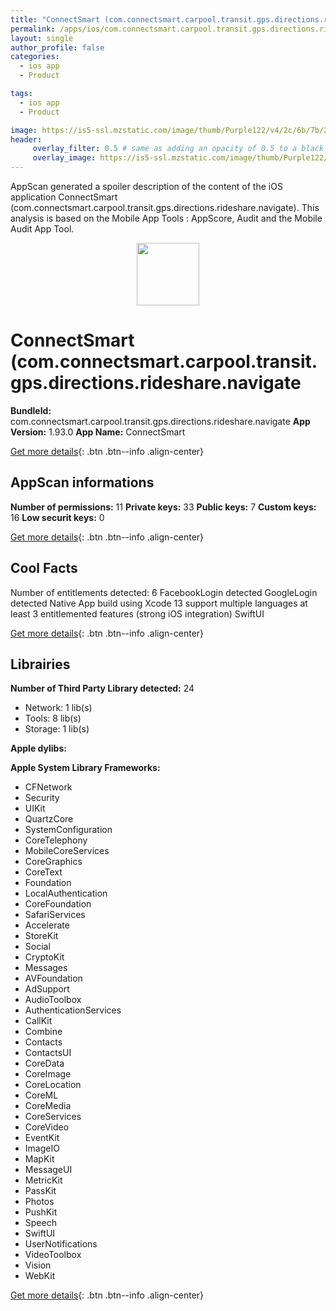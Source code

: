 ```yaml
---
title: "ConnectSmart (com.connectsmart.carpool.transit.gps.directions.rideshare.navigate)"
permalink: /apps/ios/com.connectsmart.carpool.transit.gps.directions.rideshare.navigate.html
layout: single
author_profile: false
categories: 
  - ios app 
  - Product 

tags: 
  - ios app 
  - Product 

image: https://is5-ssl.mzstatic.com/image/thumb/Purple122/v4/2c/6b/7b/2c6b7b57-7913-acb4-a603-1efa457cdf99/AppIcon-ConnectSmart-1x_U007emarketing-0-7-0-sRGB-85-220.png/512x512bb.jpg
header: 
     overlay_filter: 0.5 # same as adding an opacity of 0.5 to a black background
     overlay_image: https://is5-ssl.mzstatic.com/image/thumb/Purple122/v4/2c/6b/7b/2c6b7b57-7913-acb4-a603-1efa457cdf99/AppIcon-ConnectSmart-1x_U007emarketing-0-7-0-sRGB-85-220.png/512x512bb.jpg
---
```

AppScan generated a spoiler description of the content of the iOS application ConnectSmart (com.connectsmart.carpool.transit.gps.directions.rideshare.navigate). This analysis is based on the Mobile App Tools : AppScore, Audit and the Mobile Audit App Tool.

  
  
<div style="text-align: center;"><img src="https://is5-ssl.mzstatic.com/image/thumb/Purple122/v4/2c/6b/7b/2c6b7b57-7913-acb4-a603-1efa457cdf99/AppIcon-ConnectSmart-1x_U007emarketing-0-7-0-sRGB-85-220.png/512x512bb.jpg" width="100" height="100"></div>  
  
# ConnectSmart (com.connectsmart.carpool.transit.gps.directions.rideshare.navigate

**BundleId:** com.connectsmart.carpool.transit.gps.directions.rideshare.navigate
**App Version:** 1.93.0
**App Name:** ConnectSmart


[Get more details](/pricing.html){: .btn .btn--info .align-center}  
  
## AppScan informations 

**Number of permissions:** 11
**Private keys:** 33
**Public keys:** 7
**Custom keys:** 16
**Low securit keys:** 0
  
[Get more details](/pricing.html){: .btn .btn--info .align-center}

## Cool Facts

Number of entitlements detected: 6
FacebookLogin detected
GoogleLogin detected
Native App
build using Xcode 13
support multiple languages
at least 3 entitlemented features (strong iOS integration)
SwiftUI
  
[Get more details](/pricing.html){: .btn .btn--info .align-center}

## Librairies 
**Number of Third Party Library detected:** 24
- Network: 1 lib(s)
- Tools: 8 lib(s)
- Storage: 1 lib(s)

**Apple dylibs:**


**Apple System Library Frameworks:**
- CFNetwork
- Security
- UIKit
- QuartzCore
- SystemConfiguration
- CoreTelephony
- MobileCoreServices
- CoreGraphics
- CoreText
- Foundation
- LocalAuthentication
- CoreFoundation
- SafariServices
- Accelerate
- StoreKit
- Social
- CryptoKit
- Messages
- AVFoundation
- AdSupport
- AudioToolbox
- AuthenticationServices
- CallKit
- Combine
- Contacts
- ContactsUI
- CoreData
- CoreImage
- CoreLocation
- CoreML
- CoreMedia
- CoreServices
- CoreVideo
- EventKit
- ImageIO
- MapKit
- MessageUI
- MetricKit
- PassKit
- Photos
- PushKit
- Speech
- SwiftUI
- UserNotifications
- VideoToolbox
- Vision
- WebKit


  
[Get more details](/pricing.html){: .btn .btn--info .align-center}

